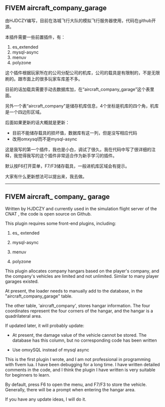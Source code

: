 ## FIVEM aircraft_company_garage

由HJDCZY编写，目前在洛城飞行大队的模拟飞行服务器使用，代码在github开源。

本插件需要一些前置插件，有：

1. es_extended
2. mysql-async
3. menuv
4. polyzone

这个插件根据玩家所在的公司分配公司的机库，公司的载具是有限制的，不是无限刷的。跟市面上的很多玩家车库差不多。

目前的话加载具需要手动去数据库加，在“aircraft_company_garage”这个表里面。

另外一个表“aircraft_company"是储存机库信息，4个坐标是机库的四个角，机库是一个四边形区域。

后面如果更新的话大概就是更新：
* 目前不能储存载具的损坏值，数据库有这一列，但是没写相应代码
* 改用omxysql而不是mysql-async


这是我写的第一个插件，我也是小白，调试了很久。我在代码中写了很详细的注释，我觉得我写的这个插件非常适合作为新手学习的插件。

默认按F6打开菜单，F7/F3储存载具，一般进机库区域会有提示。

大家有什么更新想法可以提出来，我去做。

-------

## FIVEM aircraft_ company_ garage



Written by HJDCZY and currently used in the simulation flight server of the CNAT , the code is open source on Github.



This plugin requires some front-end plugins, including:



1. es_ extended

2. mysql-async

3. menuv

4. polyzone

This plugin allocates company hangars based on the player's company, and the company's vehicles are limited and not unlimited. Similar to many player garages existed.

At present, the loader needs to manually add to the database, in the "aircraft_company_garage" table.

The other table, 'aircraft_company', stores hangar information. The four coordinates represent the four corners of the hangar, and the hangar is a quadrilateral area.

If updated later, it will probably update:

* At present, the damage value of the vehicle cannot be stored. The database has this column, but no corresponding code has been written

* Use omxySQL instead of mysql async

This is the first plugin I wrote, and I am not professional in programming with fivem lua. I have been debugging for a long time. I have written detailed comments in the code, and I think the plugin I have written is very suitable for beginners to learn.

By default, press F6 to open the menu, and F7/F3 to store the vehicle. Generally, there will be a prompt when entering the hangar area.


If you have any update ideas, I will do it.
